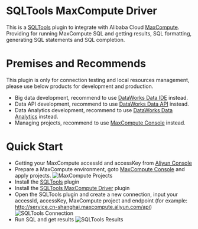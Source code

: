 # SQLTools MaxCompute Driver

This is a [SQLTools](https://marketplace.visualstudio.com/items?itemName=mtxr.sqltools) plugin to integrate with Alibaba Cloud [MaxCompute](https://maxcompute.console.aliyun.com/). Providing for running MaxCompute SQL and getting results, SQL formatting, generating SQL statements and SQL completion.

# Premises and Recommends

This plugin is only for connection testing and local resources management, please use below products for development and production.
- Big data development, recommend to use [DataWorks Data IDE](https://ide-cn-shanghai.data.aliyun.com/) instead.
- Data API development, recommend to use [DataWorks Data API](https://ds-cn-shanghai.data.aliyun.com/) instead.
- Data Analytics development, recommend to use [DataWorks Data Analytics](https://da-cn-shanghai.data.aliyun.com/) instead.
- Managing projects, recommend to use [MaxCompute Console](https://maxcompute.console.aliyun.com/) instead.

# Quick Start

- Getting your MaxCompute accessId and accessKey from [Aliyun Console](https://ram.console.aliyun.com/manage/ak)
- Prepare a MaxCompute environment, goto [MaxCompute Console](https://maxcompute.console.aliyun.com/) and apply projects.
![MaxCompute Projects](https://img.alicdn.com/imgextra/i4/O1CN019dBglK1KfWdhBxMIU_!!6000000001191-0-tps-2878-1506.jpg)
- Install the [SQLTools](https://marketplace.visualstudio.com/items?itemName=mtxr.sqltools) plugin
- Install the [SQLTools MaxCompute Driver](https://marketplace.visualstudio.com/items?itemName=dataworks.sqltools-driver-maxcompute) plugin
- Open the SQLTools plugin and create a new connection, input your accessId, accessKey, MaxCompute project and endpoint (for example: http://service.cn-shanghai.maxcompute.aliyun.com/api)
![SQLTools Connection](https://img.alicdn.com/imgextra/i4/O1CN01XYtcHI1r3OzP34QjG_!!6000000005575-0-tps-2878-1668.jpg)
- Run SQL and get results
![SQLTools Results](https://img.alicdn.com/imgextra/i1/O1CN01VedGCa1Mw8ER5v7Bg_!!6000000001498-0-tps-2878-1666.jpg)


